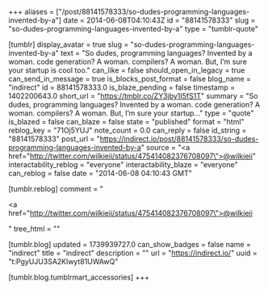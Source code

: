 +++
aliases = ["/post/88141578333/so-dudes-programming-languages-invented-by-a"]
date = 2014-06-08T04:10:43Z
id = "88141578333"
slug = "so-dudes-programming-languages-invented-by-a"
type = "tumblr-quote"

[tumblr]
display_avatar = true
slug = "so-dudes-programming-languages-invented-by-a"
text = "So dudes, programming languages? Invented by a woman. code generation? A woman. compilers? A woman. But, I&rsquo;m sure your startup is cool too."
can_like = false
should_open_in_legacy = true
can_send_in_message = true
is_blocks_post_format = false
blog_name = "indirect"
id = 88141578333.0
is_blaze_pending = false
timestamp = 1402200643.0
short_url = "https://tmblr.co/ZY3jby1I5fS1T"
summary = "So dudes, programming languages? Invented by a woman. code generation? A woman. compilers? A woman. But, I’m sure your startup..."
type = "quote"
is_blazed = false
can_blaze = false
state = "published"
format = "html"
reblog_key = "71Oj5YUJ"
note_count = 0.0
can_reply = false
id_string = "88141578333"
post_url = "https://indirect.io/post/88141578333/so-dudes-programming-languages-invented-by-a"
source = "<a href=\"http://twitter.com/wilkieii/status/475414082376708097\">@wilkieii</a>"
interactability_reblog = "everyone"
interactability_blaze = "everyone"
can_reblog = false
date = "2014-06-08 04:10:43 GMT"

[tumblr.reblog]
comment = "<p><a href=\"http://twitter.com/wilkieii/status/475414082376708097\">@wilkieii</a></p>"
tree_html = ""

[tumblr.blog]
updated = 1739939727.0
can_show_badges = false
name = "indirect"
title = "indirect"
description = ""
url = "https://indirect.io/"
uuid = "t:PgyUJU3SA2Klwyt81UWAwQ"

[tumblr.blog.tumblrmart_accessories]
+++
